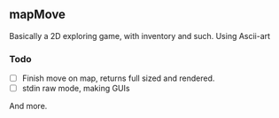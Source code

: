 ## mapMove

Basically a 2D exploring game, with inventory and such. Using Ascii-art

### Todo
- [ ] Finish move on map, returns full sized and rendered.
- [ ] stdin raw mode, making GUIs

And more.
